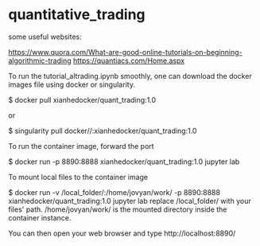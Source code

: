 # quantitative_trading

some useful websites:

https://www.quora.com/What-are-good-online-tutorials-on-beginning-algorithmic-trading
https://quantiacs.com/Home.aspx

To run the tutorial_altrading.ipynb smoothly, one can download the docker images file using docker or singularity.

$ docker pull xianhedocker/quant_trading:1.0

or

$ singularity pull docker//:xianhedocker/quant_trading:1.0

To run the container image, forward the port

$ docker run -p 8890:8888 xianhedocker/quant_trading:1.0 jupyter lab

To mount local files to the container image

$ docker run -v /local_folder/:/home/jovyan/work/ -p 8890:8888 xianhedocker/quant_trading:1.0 jupyter lab
replace /local_folder/ with your files' path.
/home/jovyan/work/ is the mounted directory inside the container instance.

You can then open your web browser and type http://localhost:8890/
